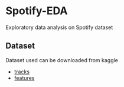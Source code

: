 # Spotify-EDA
Exploratory data analysis on Spotify dataset


## Dataset
Dataset used can be downloaded from kaggle 
- [tracks](https://www.kaggle.com/datasets/lehaknarnauli/spotify-datasets?select=tracks.csv) 
- [features](https://www.kaggle.com/datasets/zaheenhamidani/ultimate-spotify-tracks-db)

